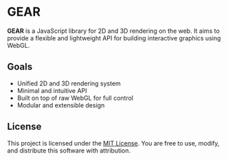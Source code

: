 # GEAR

**GEAR** is a JavaScript library for 2D and 3D rendering on the web. It aims to provide a flexible and lightweight API for building interactive graphics using WebGL.

## Goals

- Unified 2D and 3D rendering system
- Minimal and intuitive API
- Built on top of raw WebGL for full control
- Modular and extensible design

## License

This project is licensed under the [MIT License](LICENSE).
You are free to use, modify, and distribute this software with attribution.